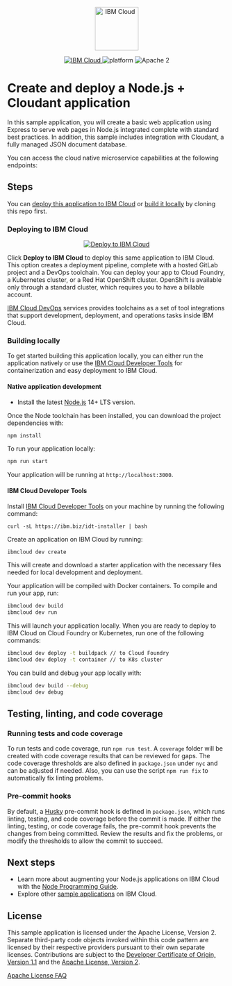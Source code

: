 <p align="center">
    <a href="https://cloud.ibm.com">
        <img src="https://cloud.ibm.com/media/docs/developer-appservice/resources/ibm-cloud.svg" height="100" alt="IBM Cloud">
    </a>
</p>

<p align="center">
    <a href="https://cloud.ibm.com">
    <img src="https://img.shields.io/badge/IBM%20Cloud-powered-blue.svg" alt="IBM Cloud">
    </a>
    <img src="https://img.shields.io/badge/platform-node-lightgrey.svg?style=flat" alt="platform">
    <img src="https://img.shields.io/badge/license-Apache2-blue.svg?style=flat" alt="Apache 2">
</p>

# Create and deploy a Node.js + Cloudant application

In this sample application, you will create a basic web application using Express to serve web pages in Node.js integrated complete with standard best practices. In addition, this sample includes integration with Cloudant, a fully managed JSON document database.

You can access the cloud native microservice capabilities at the following endpoints:

## Steps

You can [deploy this application to IBM Cloud](https://cloud.ibm.com/developer/appservice/starter-kits/nodejs-+-cloudant) or [build it locally](#building-locally) by cloning this repo first.

### Deploying to IBM Cloud

<p align="center">
    <a href="https://cloud.ibm.com/developer/appservice/starter-kits/nodejs-+-cloudant">
    <img src="https://cloud.ibm.com/devops/setup/deploy/button_x2.png" alt="Deploy to IBM Cloud">
    </a>
</p>

Click **Deploy to IBM Cloud** to deploy this same application to IBM Cloud. This option creates a deployment pipeline, complete with a hosted GitLab project and a DevOps toolchain. You can deploy your app to Cloud Foundry, a Kubernetes cluster, or a Red Hat OpenShift cluster. OpenShift is available only through a standard cluster, which requires you to have a billable account.

[IBM Cloud DevOps](https://www.ibm.com/cloud/devops) services provides toolchains as a set of tool integrations that support development, deployment, and operations tasks inside IBM Cloud.

### Building locally

To get started building this application locally, you can either run the application natively or use the [IBM Cloud Developer Tools](https://cloud.ibm.com/docs/cli?topic=cloud-cli-getting-started) for containerization and easy deployment to IBM Cloud.

#### Native application development

- Install the latest [Node.js](https://nodejs.org/en/download/) 14+ LTS version.

Once the Node toolchain has been installed, you can download the project dependencies with:

```bash
npm install
```

To run your application locally:

```bash
npm run start
```

Your application will be running at `http://localhost:3000`.

#### IBM Cloud Developer Tools

Install [IBM Cloud Developer Tools](https://cloud.ibm.com/docs/cli?topic=cloud-cli-getting-started) on your machine by running the following command:

```
curl -sL https://ibm.biz/idt-installer | bash
```

Create an application on IBM Cloud by running:

```bash
ibmcloud dev create
```

This will create and download a starter application with the necessary files needed for local development and deployment.

Your application will be compiled with Docker containers. To compile and run your app, run:

```bash
ibmcloud dev build
ibmcloud dev run
```

This will launch your application locally. When you are ready to deploy to IBM Cloud on Cloud Foundry or Kubernetes, run one of the following commands:

```bash
ibmcloud dev deploy -t buildpack // to Cloud Foundry
ibmcloud dev deploy -t container // to K8s cluster
```

You can build and debug your app locally with:

```bash
ibmcloud dev build --debug
ibmcloud dev debug
```

## Testing, linting, and code coverage

### Running tests and code coverage

To run tests and code coverage, run `npm run test`. A `coverage` folder will be created with code coverage results that can be reviewed for gaps. The code coverage thresholds are also defined in `package.json` under `nyc` and can be adjusted if needed. Also, you can use the script `npm run fix` to automatically fix linting problems.

### Pre-commit hooks

By default, a [Husky](https://github.com/typicode/husky) pre-commit hook is defined in `package.json`, which runs linting, testing, and code coverage before the commit is made. If either the linting, testing, or code coverage fails, the pre-commit hook prevents the changes from being committed. Review the results and fix the problems, or modify the thresholds to allow the commit to succeed.

## Next steps

- Learn more about augmenting your Node.js applications on IBM Cloud with the [Node Programming Guide](https://cloud.ibm.com/docs/node?topic=nodejs-getting-started).
- Explore other [sample applications](https://cloud.ibm.com/developer/appservice/starter-kits) on IBM Cloud.

## License

This sample application is licensed under the Apache License, Version 2. Separate third-party code objects invoked within this code pattern are licensed by their respective providers pursuant to their own separate licenses. Contributions are subject to the [Developer Certificate of Origin, Version 1.1](https://developercertificate.org/) and the [Apache License, Version 2](https://www.apache.org/licenses/LICENSE-2.0.txt).

[Apache License FAQ](https://www.apache.org/foundation/license-faq.html#WhatDoesItMEAN)

